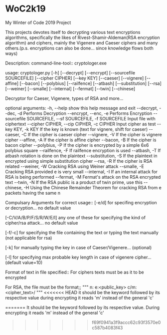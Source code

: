 # WoC2k19
My Winter of Code 2019 Project

This projects devotes itself to decrypting various text encryptions algorithms, specifically the likes of Rivest-Shamir-Aldeman(RSA encryption algorithm) and ciphers, mainly the Vigenere and Caeser ciphers and many others.(p.s. encryptions can also be done... since knowledge flows both ways)

Description: command-line-tool:: cryptologer.exe


usage: cryptologer.py [-h] [--decrypt] [--encrypt] [--sourcefile SOURCEFILE]
                      [--cipher CIPHER] [--key KEY] [--caeser] [--vignere]
                      [--affine] [--bacon] [--polybius] [--railfence] [--atbash]
                      [--substitution] [--rsa] [--weiner] [--smalle] [--internal]
                      [--fermat] [--twin] [--chinese]

Decryptor for Caeser, Vigenere, types of RSA and more...

optional arguments:
  -h, --help            show this help message and exit
  --decrypt, --dec, -d  Performs Decryption
  --encrypt, --enc, -e  Performs Encryption
  --sourcefile SOURCEFILE, --sf SOURCEFILE, -f SOURCEFILE
                        Input file with ciphertext
  --cipher CIPHER, --cip CIPHER, -c CIPHER
                        Input cipher as test
  --key KEY, -k KEY     If the key is known (text for vignere, shift for caeser)
  --caeser, -C          If the cipher is caeser cipher
  --vignere, -V         If the cipher is vignere cipher
  --affine, -A          If the cipher is affine cipher
  --bacon, -B           If the cipher is bacon cipher
  --polybius, -P        If the cipher is encrypted by a simple 6x6 polybius square
  --railfence, -F       If railfence encryption is used
  --atbash, -T          If atbash rotation is done on the plaintext
  --substitution, -S    If the plaintext in encrypted using simple substitution
                        cipher
  --rsa, -R             If the cipher is RSA related
  --weiner, -W          Cracking RSA using Weiner attack
  --smalle, -E          Cracking RSA provided e is very small
  --internal, -I        If an internal attack for RSA is being performed
  --fermat, -M          Fermat's attack on the RSA encrypted text
  --twin, -N            If the RSA public is a product of twin prime, use this
  --chinese, -H         Using the Chinese Remainder Theorem for cracking RSA from e
                        packets having the same n

Compulsary Arguments for correct usage:: 
[-e/d] for specifing encryption or decryption... no default value

[-C/V/A/B/P/F/S/R/W/E/I] any one of these for specifying the kind of cipher/rsa attack... no default value

[-f/-c] for specifying the file containing the text or typing the text manually (not applicable for rsa)

[-k] for manually typing the key in case of Caeser/Vigenere... (optional)

[-l] for specifying max probable key length in case of vigenere cipher... (default value=10)


Format of text in file specified:: For ciphers texts must be as it to be encrypted

For RSA, the file must be the format;;
"""
n:<modulus>
e:<public_key>
c/m:<cipher_text>/<message>
"""
<<<<<<< HEAD
it should be the keyword followed by its respective value during encrypting it reads 'm' instead of the general 'c'


=======
It should be the keyword followed by its respective value. During encrypting it reads 'm' instead of the general 'c'
  
  
>>>>>>> f69f0941a3f9accc62c93f3570e0c587b4083f43
